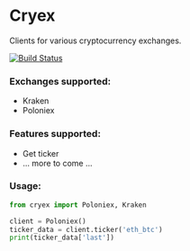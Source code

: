 # Cryex

Clients for various cryptocurrency exchanges.

[![Build Status](https://travis-ci.org/walkr/cryex.svg?branch=master)](https://travis-ci.org/walkr/cryex)

### Exchanges supported:

* Kraken
* Poloniex


### Features supported:

* Get ticker
* ... more to come ...


### Usage:
```python
from cryex import Poloniex, Kraken

client = Poloniex()
ticker_data = client.ticker('eth_btc')
print(ticker_data['last'])
```